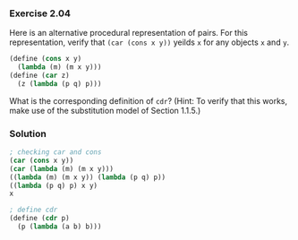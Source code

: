 ### Exercise 2.04

Here is an alternative procedural representation of pairs. For this
representation, verify that `(car (cons x y))` yeilds `x` for any objects `x`
and `y`.

```scheme
(define (cons x y)
  (lambda (m) (m x y)))
(define (car z)
  (z (lambda (p q) p)))
```

What is the corresponding definition of `cdr`? (Hint: To verify that this works,
make use of the substitution model of Section 1.1.5.)

### Solution

```scheme
; checking car and cons
(car (cons x y))
(car (lambda (m) (m x y)))
((lambda (m) (m x y)) (lambda (p q) p))
((lambda (p q) p) x y)
x

; define cdr
(define (cdr p)
  (p (lambda (a b) b)))
```
